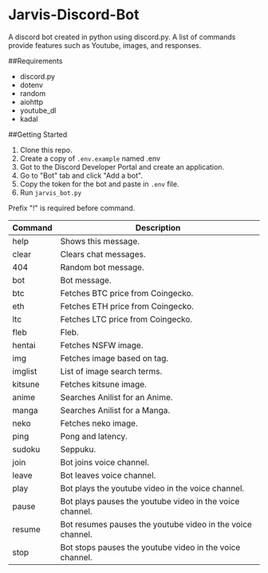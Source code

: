 # Jarvis-Discord-Bot
A discord bot created in python using discord.py. A list of commands provide features such as Youtube, images, and responses.

##Requirements
- discord.py
- dotenv
- random
- aiohttp
- youtube_dl
- kadal

##Getting Started
1. Clone this repo.
2. Create a copy of `.env.example` named .env
3. Got to the Discord Developer Portal and create an application.
4. Go to "Bot" tab and click "Add a bot".
5. Copy the token for the bot and paste in `.env` file.
6. Run `jarvis_bot.py`

Prefix "!" is required before command.

| Command | Description |
| --- | --- |
| help | Shows this message. |
| clear | Clears chat messages. |
| 404 | Random bot message. |
| bot | Bot message. |
| btc | Fetches BTC price from Coingecko. |
| eth | Fetches ETH price from Coingecko. |
| ltc | Fetches LTC price from Coingecko. |
| fleb | Fleb. |
| hentai | Fetches NSFW image. |
| img | Fetches image based on tag. |
| imglist | List of image search terms. |
| kitsune | Fetches kitsune image. |
| anime | Searches Anilist for an Anime. |
| manga | Searches Anilist for a Manga. |
| neko | Fetches neko image. |
| ping | Pong and latency.|
| sudoku | Seppuku. |
| join | Bot joins voice channel. |
| leave | Bot leaves voice channel. |
| play | Bot plays the youtube video in the voice channel. |
| pause | Bot plays pauses the youtube video in the voice channel. |
| resume | Bot resumes pauses the youtube video in the voice channel. |
| stop | Bot stops pauses the youtube video in the voice channel. |
